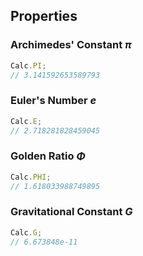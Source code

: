 ## Properties

### Archimedes' Constant *&pi;*
```javascript
Calc.PI;
// 3.141592653589793
```

### Euler's Number *e*
```javascript
Calc.E;
// 2.718281828459045
```

### Golden Ratio *&Phi;*
```javascript
Calc.PHI;
// 1.618033988749895
```

### Gravitational Constant *G*
```javascript
Calc.G;
// 6.673848e-11
```

